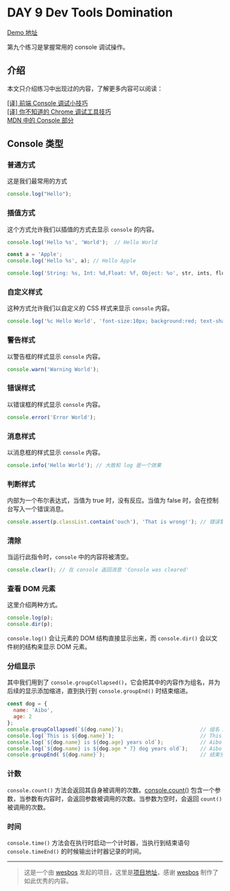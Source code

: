 # DAY 9 Dev Tools Domination
[Demo 地址](https://lab.lebenito.net/javascript30/09%20-%20Dev%20Tools%20Domination/index.html)

第九个练习是掌握常用的 console 调试操作。

## 介绍

本文只介绍练习中出现过的内容，了解更多内容可以阅读：

[[译] 前端 Console 调试小技巧](https://juejin.im/post/5a08087f6fb9a04529363d71)  
[\[译\] 你不知道的 Chrome 调试工具技巧](https://juejin.im/post/5c09a80151882521c81168a2)  
[MDN 中的 Console 部分](https://developer.mozilla.org/zh-CN/docs/Web/API/Console)

## Console 类型

### 普通方式

这是我们最常用的方式

```javascript
console.log("Hello");
```

### 插值方式

这个方式允许我们以插值的方式去显示 `console` 的内容。

```javascript
console.log('Hello %s', 'World');  // Hello World

const a = 'Apple';
console.log('Hello %s', a); // Hello Apple

console.log('String: %s, Int: %d,Float: %f, Object: %o', str, ints, floats, obj) // MDN 给出的例子，可能更好理解
```

### 自定义样式

这种方式允许我们以自定义的 CSS 样式来显示 `console` 内容。

```javascript
console.log('%c Hello World', 'font-size:10px; background:red; text-shadow: 10px 10px 0 blue')
```

### 警告样式

以警告框的样式显示 `console` 内容。

```javascript
console.warn('Warning World');
```

### 错误样式

以错误框的样式显示 `console` 内容。

```javascript
console.error('Error World');
```

### 消息样式

以消息框的样式显示 `console` 内容。

```javascript
console.info('Hello World'); // 大致和 log 是一个效果
```

### 判断样式

内部为一个布尔表达式，当值为 true 时，没有反应。当值为 false 时，会在控制台写入一个错误消息。

```javascript
console.assert(p.classList.contain('ouch'), 'That is wrong!'); // 错误警告 That is wrong!
```

### 清除

当运行此指令时，`console` 中的内容将被清空。

```javascript
console.clear(); // 在 console 返回消息 'Console was cleared'
```

### 查看 DOM 元素

这里介绍两种方式。

```javascript
console.log(p);
console.dir(p);
```

`console.log()` 会让元素的 DOM 结构直接显示出来，而 `console.dir()` 会以文件树的结构来显示 DOM 元素。

### 分组显示

其中我们用到了 `console.groupCollapsed()`，它会把其中的内容作为组名，并为后续的显示添加缩进，直到执行到 `console.groupEnd()` 时结束缩进。

```javascript
const dog = {
  name: 'Aibo',
  age: 2
};
console.groupCollapsed(`${dog.name}`);                         // 组名 Aibo
console.log(`This is ${dog.name}`);                            // This is Aibo
console.log(`${dog.name} is ${dog.age} years old`);            // Aibo is 2 years old
console.log(`${dog.name} is ${dog.age * 7} dog years old`);    // Aibo is 14 dog years old
console.groupEnd(`${dog.name}`);                               // 结束分组
```

### 计数

`console.count()` 方法会返回其自身被调用的次数。[console.count()](https://developer.mozilla.org/zh-CN/docs/Web/API/Console/count) 包含一个参数，当参数有内容时，会返回参数被调用的次数。当参数为空时，会返回 `count()` 被调用的次数。

### 时间

`console.time()` 方法会在执行时启动一个计时器，当执行到结束语句 `console.timeEnd()` 的时候输出计时器记录的时间。

----
>这是一个由 [wesbos](https://github.com/wesbos) 发起的项目，这里是[项目地址](https://github.com/wesbos/JavaScript30)，感谢 [wesbos](https://github.com/wesbos) 制作了如此优秀的内容。